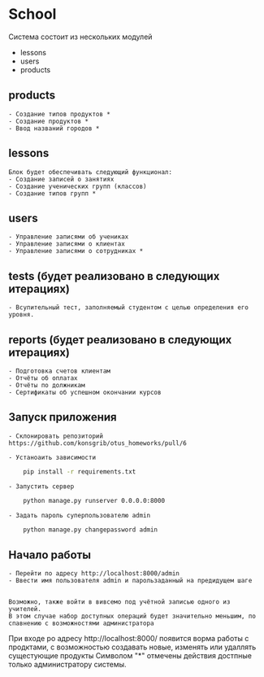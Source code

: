 # School

Система состоит из нескольких модулей
- lessons
- users
- products



## products
    - Создание типов продуктов *
    - Создание продуктов *
    - Ввод названий городов *

## lessons
    Блок будет обеспечивать следующий функционал:
    - Создание записей о занятиях
    - Создание ученических групп (классов)
    - Создание типов групп *
    
## users
    - Управление записями об учениках
    - Управление записями о клиентах
    - Управление записями о сотрудниках *

## tests (будет реализовано в следующих итерациях)
    - Всупительный тест, заполняемый студентом с целью определения его уровня.
## reports (будет реализовано в следующих итерациях)
    - Подготовка счетов клиентам
    - Отчёты об оплатах
    - Отчёты по должникам
    - Сертификаты об успешном окончании курсов

## Запуск приложения
    - Склонировать репозиторий
    https://github.com/konsgrib/otus_homeworks/pull/6

    - Устаноаить зависимости
```bash
    pip install -r requirements.txt
```
    - Запустить сервер
```bash
    python manage.py runserver 0.0.0.0:8000
```
    - Задать пароль суперпользователю admin
```bash
    python manage.py changepassword admin
```

## Начало работы
    - Перейти по адресу http://localhost:8000/admin
    - Ввести имя пользователя admin и парользаданный на предидущем шаге 


    Возможно, также войти в вивсемо под учётной записью одного из учителей.
    В этом случае набор доступных операций будет значительно меньшим, по спавнению с возможностями администратора

При входе ро адресу http://localhost:8000/ появится ворма работы с продктами, с возможностью создавать новые, изменять или удаллять сущестующие продукты 
Символом "*" отмечены действия достпные только администратору системы. 

